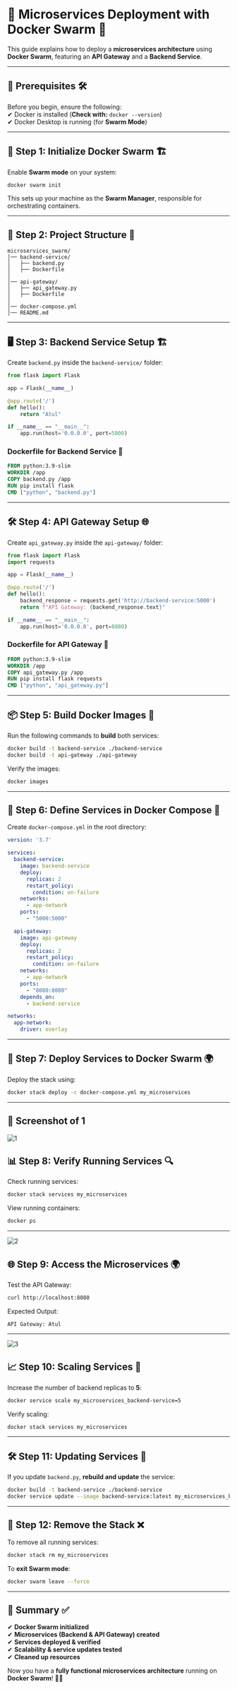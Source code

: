 # 🚀 **Microservices Deployment with Docker Swarm** 🌊  

This guide explains how to deploy a **microservices architecture** using **Docker Swarm**, featuring an **API Gateway** and a **Backend Service**.

---

## 📌 **Prerequisites** 🛠  
Before you begin, ensure the following:  
✔ Docker is installed (**Check with:** `docker --version`)  
✔ Docker Desktop is running (for **Swarm Mode**)  

---

## **🔹 Step 1: Initialize Docker Swarm** 🏗  

Enable **Swarm mode** on your system:  

```sh
docker swarm init
```  

This sets up your machine as the **Swarm Manager**, responsible for orchestrating containers.

---

## **📁 Step 2: Project Structure** 📂  

```
microservices_swarm/
│── backend-service/
│   ├── backend.py
│   ├── Dockerfile
│
│── api-gateway/
│   ├── api_gateway.py
│   ├── Dockerfile
│
│── docker-compose.yml
│── README.md
```

---

## **🖥️ Step 3: Backend Service Setup** 🏗  

Create `backend.py` inside the `backend-service/` folder:  

```python
from flask import Flask

app = Flask(__name__)

@app.route('/')
def hello():
    return "Atul"

if __name__ == "__main__":
    app.run(host='0.0.0.0', port=5000)
```

### **Dockerfile for Backend Service** 📜  

```dockerfile
FROM python:3.9-slim
WORKDIR /app
COPY backend.py /app
RUN pip install flask
CMD ["python", "backend.py"]
```

---

## **🛠️ Step 4: API Gateway Setup** 🌐  

Create `api_gateway.py` inside the `api-gateway/` folder:  

```python
from flask import Flask
import requests

app = Flask(__name__)

@app.route('/')
def hello():
    backend_response = requests.get('http://backend-service:5000')
    return f"API Gateway: {backend_response.text}"

if __name__ == "__main__":
    app.run(host='0.0.0.0', port=8080)
```

### **Dockerfile for API Gateway** 📜  

```dockerfile
FROM python:3.9-slim
WORKDIR /app
COPY api_gateway.py /app
RUN pip install flask requests
CMD ["python", "api_gateway.py"]
```

---

## **📦 Step 5: Build Docker Images** 🔨  

Run the following commands to **build** both services:  

```sh
docker build -t backend-service ./backend-service
docker build -t api-gateway ./api-gateway
```  

Verify the images:  

```sh
docker images
```

---

## **📜 Step 6: Define Services in Docker Compose** 📝  

Create `docker-compose.yml` in the root directory:  

```yaml
version: '3.7'

services:
  backend-service:
    image: backend-service
    deploy:
      replicas: 2
      restart_policy:
        condition: on-failure
    networks:
      - app-network
    ports:
      - "5000:5000"

  api-gateway:
    image: api-gateway
    deploy:
      replicas: 2
      restart_policy:
        condition: on-failure
    networks:
      - app-network
    ports:
      - "8080:8080"
    depends_on:
      - backend-service

networks:
  app-network:
    driver: overlay
```

---

## **🚀 Step 7: Deploy Services to Docker Swarm** 🌍  

Deploy the stack using:  

```sh
docker stack deploy -c docker-compose.yml my_microservices
```

---
## 📸 Screenshot of 1
![1](images/Screenshot%202025-03-19%20112335.png)
## **📊 Step 8: Verify Running Services** 🔍  

Check running services:  

```sh
docker stack services my_microservices
```  

View running containers:  

```sh
docker ps
```

---
![2](images/Screenshot%202025-03-19%20113213.png)
## **🌐 Step 9: Access the Microservices** 🌍  

Test the API Gateway:  

```sh
curl http://localhost:8080
```

Expected Output:  

```
API Gateway: Atul
```

---
![3](images/Screenshot%202025-03-19%20113300.png)
## **📈 Step 10: Scaling Services** 🚀  

Increase the number of backend replicas to **5**:  

```sh
docker service scale my_microservices_backend-service=5
```  

Verify scaling:  

```sh
docker stack services my_microservices
```

---

## **🛠️ Step 11: Updating Services** 🔄  

If you update `backend.py`, **rebuild and update** the service:  

```sh
docker build -t backend-service ./backend-service
docker service update --image backend-service:latest my_microservices_backend-service
```

---

## **🛑 Step 12: Remove the Stack** ❌  

To remove all running services:  

```sh
docker stack rm my_microservices
```

To **exit Swarm mode**:  

```sh
docker swarm leave --force
```

---

## **📌 Summary** ✅  

✔ **Docker Swarm initialized**  
✔ **Microservices (Backend & API Gateway) created**  
✔ **Services deployed & verified**  
✔ **Scalability & service updates tested**  
✔ **Cleaned up resources**  

Now you have a **fully functional microservices architecture** running on **Docker Swarm**! 🚀🎯